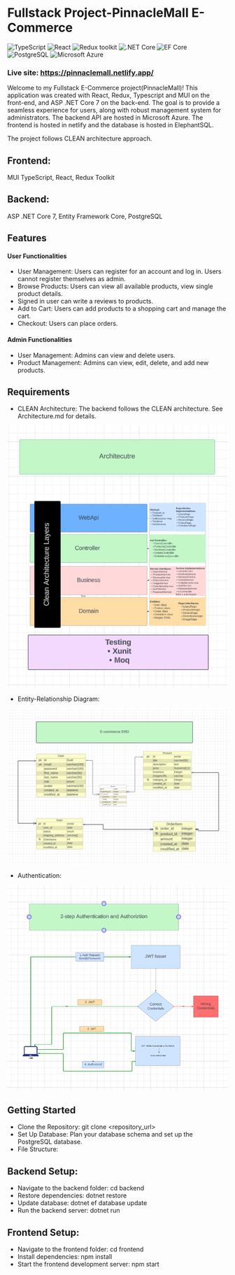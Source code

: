 # Fullstack Project-PinnacleMall E-Commerce

![TypeScript](https://img.shields.io/badge/TypeScript-v.4-green)
![React](https://img.shields.io/badge/React-v.18-blue)
![Redux toolkit](https://img.shields.io/badge/Redux-v.1.9-brown)
![.NET Core](https://img.shields.io/badge/.NET%20Core-v.7-purple)
![EF Core](https://img.shields.io/badge/EF%20Core-v.7-cyan)
![PostgreSQL](https://img.shields.io/badge/PostgreSQL-v.14-drakblue)
![Microsoft Azure](https://img.shields.io/badge/PostgreSQL-v.14-darkblue)

### Live site: https://pinnaclemall.netlify.app/

Welcome to my Fullstack E-Commerce project(PinnacleMall)! This application was created with React, Redux, Typescript and MUI on the front-end, and ASP .NET Core 7 on the back-end. The goal is to provide a seamless experience for users, along with robust management system for administrators. The backend API are hosted in Microsoft Azure. The frontend is hosted in netlify and the database is hosted in ElephantSQL.

The project follows CLEAN architecture approach.

## Frontend:

MUI TypeScript, React, Redux Toolkit

## Backend:

ASP .NET Core 7, Entity Framework Core, PostgreSQL

## Features

#### User Functionalities

- User Management:
  Users can register for an account and log in. Users cannot register themselves as admin.
- Browse Products: Users can view all available products, view single product details.
- Signed in user can write a reviews to products.
- Add to Cart: Users can add products to a shopping cart and manage the cart.
- Checkout: Users can place orders.

#### Admin Functionalities

- User Management: Admins can view and delete users.
- Product Management: Admins can view, edit, delete, and add new products.

## Requirements

- CLEAN Architecture: The backend follows the CLEAN architecture. See Architecture.md for details.

![Chart Title](./frontend/src/data/readme/Architecture.png)

- Entity-Relationship Diagram:

![Chart Title](./frontend/src/data/readme/ERD.png)

- Authentication:

![Chart Title](./frontend/src/data/readme/auth.png)

## Getting Started

- Clone the Repository: git clone <repository_url>
- Set Up Database: Plan your database schema and set up the PostgreSQL database.
- File Structure:

## Backend Setup:

- Navigate to the backend folder: cd backend
- Restore dependencies: dotnet restore
- Update database: dotnet ef database update
- Run the backend server: dotnet run

## Frontend Setup:

- Navigate to the frontend folder: cd frontend
- Install dependencies: npm install
- Start the frontend development server: npm start
